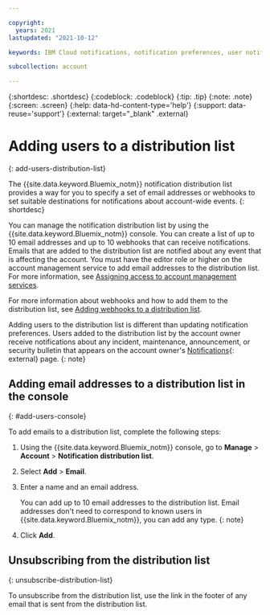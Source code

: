 ```yaml
---

copyright:
  years: 2021
lastupdated: "2021-10-12"

keywords: IBM Cloud notifications, notification preferences, user notifications, distribution list, notification distribution list

subcollection: account

---
```


{:shortdesc: .shortdesc}
{:codeblock: .codeblock}
{:tip: .tip}
{:note: .note}
{:screen: .screen}
{:help: data-hd-content-type='help'} 
{:support: data-reuse='support'} 
{:external: target="_blank" .external}

# Adding users to a distribution list 
{: add-users-distribution-list}

The {{site.data.keyword.Bluemix_notm}} notification distribution list provides a way for you to specify a set of email addresses or webhooks to set suitable destinations for notifications about account-wide events.
{: shortdesc}

You can manage the notification distribution list by using the {{site.data.keyword.Bluemix_notm}} console. You can create a list of up to 10 email addresses and up to 10 webhooks that can receive notifications. Emails that are added to the distribution list are notified about any event that is affecting the account. You must have the editor role or higher on the account management service to add email addresses to the distribution list. For more information, see [Assigning access to account management services](/docs/account?topic=account-account-services).

For more information about webhooks and how to add them to the distribution list, see [Adding webhooks to a distribution list](/docs/account?topic=account-webhook-distribution-list).

Adding users to the distribution list is different than updating notification preferences. Users added to the distribution list by the account owner receive notifications about any incident, maintenance, announcement, or security bulletin that appears on the account owner's [Notifications](/notifications){: external} page. 
{: note}

## Adding email addresses to a distribution list in the console
{: #add-users-console}

To add emails to a distribution list, complete the following steps: 
1. Using the {{site.data.keyword.Bluemix_notm}} console, go to **Manage** > **Account** > **Notification distribution list**. 
2. Select **Add** > **Email**. 
3. Enter a name and an email address. 

    You can add up to 10 email addresses to the distribution list. Email addresses don't need to correspond to known users in {{site.data.keyword.Bluemix_notm}}, you can add any type.
    {: note}

4. Click **Add**. 

## Unsubscribing from the distribution list
{: unsubscribe-distribution-list}

To unsubscribe from the distribution list, use the link in the footer of any email that is sent from the distribution list. 
